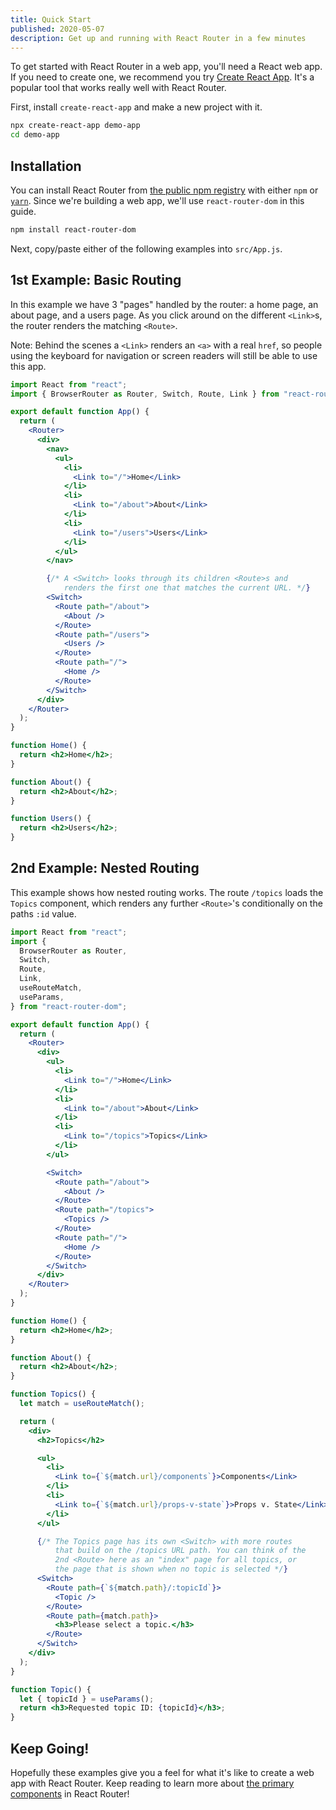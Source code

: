 ```yaml
---
title: Quick Start
published: 2020-05-07
description: Get up and running with React Router in a few minutes
---
```


To get started with React Router in a web app, you'll need a React web app. If you need to create one, we recommend you try [Create React App](https://github.com/facebook/create-react-app). It's a popular tool that works really well with React Router.

First, install `create-react-app` and make a new project with it.

```sh
npx create-react-app demo-app
cd demo-app
```

## Installation

You can install React Router from [the public npm registry](https://npm.im/react-router-dom) with either `npm` or [`yarn`](https://yarnpkg.com). Since we're building a web app, we'll use `react-router-dom` in this guide.

```sh
npm install react-router-dom
```

Next, copy/paste either of the following examples into `src/App.js`.

## 1st Example: Basic Routing

In this example we have 3 "pages" handled by the router: a home page, an about page, and a users page. As you click around on the different `<Link>`s, the router renders the matching `<Route>`.

Note: Behind the scenes a `<Link>` renders an `<a>` with a real `href`, so people using the keyboard for navigation or screen readers will still be able to use this app.

```jsx
import React from "react";
import { BrowserRouter as Router, Switch, Route, Link } from "react-router-dom";

export default function App() {
  return (
    <Router>
      <div>
        <nav>
          <ul>
            <li>
              <Link to="/">Home</Link>
            </li>
            <li>
              <Link to="/about">About</Link>
            </li>
            <li>
              <Link to="/users">Users</Link>
            </li>
          </ul>
        </nav>

        {/* A <Switch> looks through its children <Route>s and
            renders the first one that matches the current URL. */}
        <Switch>
          <Route path="/about">
            <About />
          </Route>
          <Route path="/users">
            <Users />
          </Route>
          <Route path="/">
            <Home />
          </Route>
        </Switch>
      </div>
    </Router>
  );
}

function Home() {
  return <h2>Home</h2>;
}

function About() {
  return <h2>About</h2>;
}

function Users() {
  return <h2>Users</h2>;
}
```

## 2nd Example: Nested Routing

This example shows how nested routing works. The route `/topics` loads the `Topics` component, which renders any further `<Route>`'s conditionally on the paths `:id` value.

```jsx
import React from "react";
import {
  BrowserRouter as Router,
  Switch,
  Route,
  Link,
  useRouteMatch,
  useParams,
} from "react-router-dom";

export default function App() {
  return (
    <Router>
      <div>
        <ul>
          <li>
            <Link to="/">Home</Link>
          </li>
          <li>
            <Link to="/about">About</Link>
          </li>
          <li>
            <Link to="/topics">Topics</Link>
          </li>
        </ul>

        <Switch>
          <Route path="/about">
            <About />
          </Route>
          <Route path="/topics">
            <Topics />
          </Route>
          <Route path="/">
            <Home />
          </Route>
        </Switch>
      </div>
    </Router>
  );
}

function Home() {
  return <h2>Home</h2>;
}

function About() {
  return <h2>About</h2>;
}

function Topics() {
  let match = useRouteMatch();

  return (
    <div>
      <h2>Topics</h2>

      <ul>
        <li>
          <Link to={`${match.url}/components`}>Components</Link>
        </li>
        <li>
          <Link to={`${match.url}/props-v-state`}>Props v. State</Link>
        </li>
      </ul>

      {/* The Topics page has its own <Switch> with more routes
          that build on the /topics URL path. You can think of the
          2nd <Route> here as an "index" page for all topics, or
          the page that is shown when no topic is selected */}
      <Switch>
        <Route path={`${match.path}/:topicId`}>
          <Topic />
        </Route>
        <Route path={match.path}>
          <h3>Please select a topic.</h3>
        </Route>
      </Switch>
    </div>
  );
}

function Topic() {
  let { topicId } = useParams();
  return <h3>Requested topic ID: {topicId}</h3>;
}
```

## Keep Going!

Hopefully these examples give you a feel for what it's like to create a web app with React Router. Keep reading to learn more about [the primary components](./primary-components.md) in React Router!
